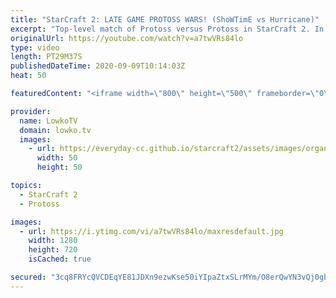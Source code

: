 ```yaml
---
title: "StarCraft 2: LATE GAME PROTOSS WARS! (ShoWTimE vs Hurricane)"
excerpt: "Top-level match of Protoss versus Protoss in StarCraft 2. In this game between ShoWTimE and Hurricane we see both players play a very macro focused game. They base their unit compositions around the Stalker, Disruptor, Dark Templar and eventually the Tempest.  Become a YouTube member: https://lowko.tv/join"
originalUrl: https://youtube.com/watch?v=a7twVRs84lo
type: video
length: PT29M37S
publishedDateTime: 2020-09-09T10:14:03Z
heat: 50

featuredContent: "<iframe width=\"800\" height=\"500\" frameborder=\"0\" src=\"https://www.youtube.com/embed/a7twVRs84lo\" allow=\"accelerometer; autoplay; encrypted-media; gyroscope; picture-in-picture\" allowfullscreen></iframe>"

provider:
  name: LowkoTV
  domain: lowko.tv
  images:
    - url: https://everyday-cc.github.io/starcraft2/assets/images/organizations/lowko.tv-50x50.jpg
      width: 50
      height: 50

topics:
  - StarCraft 2
  - Protoss

images:
  - url: https://i.ytimg.com/vi/a7twVRs84lo/maxresdefault.jpg
    width: 1280
    height: 720
    isCached: true

secured: "3cq8FRYcQVCDEqYE81JDXn9ezwKse50iYIpaZtxSLrMYm/O8erQwYN3vQj0gbn7d973Op+HwoCw44HvcQ4Akf59P9x99V5zpRac2TbOomYx4Qqj4EcjtwcR1BhqFLYd5YBROtlkCzKEZIiuloS/VdWFLH+Sp0dcBXBr4h5WOb6UuVX7UWx1HrO2zEMyzjba9e8KcRdRbDj/ZTeO1QO+oNi1wCNDFrMyj/wJvwqp3S+XgirllxVILQPjjBVplrH+Cz7vD1N8goOs4Ur2Rny3TvA2GrWOYNm6QqOsmltojIQzvaSaI4sqieG7yH3oYPcd3gOIcEyzUT/l/05FU26jZOdFTiBZ8XoYLEmDB0qb/PNxNhzoz01ZxojpcKx2Ugrh9UiYaqzyvgSxY2OJyuL/S4FiYzG2cXbnd5Xk1FgF0Ldc=;ooaHDsSTtTQ7Kl7Ry7hf8Q=="
---
```


